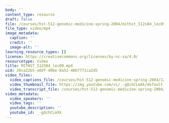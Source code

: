 ```yaml
---
body: ''
content_type: resource
draft: false
file: /courses/hst-512-genomic-medicine-spring-2004/mithst_512s04_lec09_360p_16_9.mp4
file_type: video/mp4
image_metadata:
  caption: ''
  credit: ''
  image-alt: ''
learning_resource_types: []
license: https://creativecommons.org/licenses/by-nc-sa/4.0/
resourcetype: Video
title: MITHST_512S04_lec09.mp4
uid: 20ca22b5-a0df-40be-8a52-40b7771ca2d5
video_files:
  video_captions_file: /courses/hst-512-genomic-medicine-spring-2004/12zXjSWh5BKEn4xaO5f25tlI92pDg-iBv_transcript.webvtt
  video_thumbnail_file: https://img.youtube.com/vi/_-gQchCLmXk/default.jpg
  video_transcript_file: /courses/hst-512-genomic-medicine-spring-2004/12zXjSWh5BKEn4xaO5f25tlI92pDg-iBv_transcript.pdf
video_metadata:
  video_speakers: ''
  video_tags: ''
  youtube_description: ''
  youtube_id: _-gQchCLmXk
---
```


